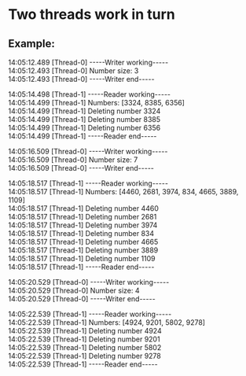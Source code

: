 # Two threads work in turn
## Example:

14:05:12.489 [Thread-0] -----Writer working-----\
14:05:12.493 [Thread-0] Number size: 3\
14:05:12.493 [Thread-0] -----Writer end-----

14:05:14.498 [Thread-1] -----Reader working-----\
14:05:14.499 [Thread-1] Numbers: [3324, 8385, 6356]\
14:05:14.499 [Thread-1] Deleting number 3324\
14:05:14.499 [Thread-1] Deleting number 8385\
14:05:14.499 [Thread-1] Deleting number 6356\
14:05:14.499 [Thread-1] -----Reader end-----

14:05:16.509 [Thread-0] -----Writer working-----\
14:05:16.509 [Thread-0] Number size: 7\
14:05:16.509 [Thread-0] -----Writer end-----

14:05:18.517 [Thread-1] -----Reader working-----\
14:05:18.517 [Thread-1] Numbers: [4460, 2681, 3974, 834, 4665, 3889, 1109]\
14:05:18.517 [Thread-1] Deleting number 4460\
14:05:18.517 [Thread-1] Deleting number 2681\
14:05:18.517 [Thread-1] Deleting number 3974\
14:05:18.517 [Thread-1] Deleting number 834\
14:05:18.517 [Thread-1] Deleting number 4665\
14:05:18.517 [Thread-1] Deleting number 3889\
14:05:18.517 [Thread-1] Deleting number 1109\
14:05:18.517 [Thread-1] -----Reader end-----

14:05:20.529 [Thread-0] -----Writer working-----\
14:05:20.529 [Thread-0] Number size: 4\
14:05:20.529 [Thread-0] -----Writer end-----

14:05:22.539 [Thread-1] -----Reader working-----\
14:05:22.539 [Thread-1] Numbers: [4924, 9201, 5802, 9278]\
14:05:22.539 [Thread-1] Deleting number 4924\
14:05:22.539 [Thread-1] Deleting number 9201\
14:05:22.539 [Thread-1] Deleting number 5802\
14:05:22.539 [Thread-1] Deleting number 9278\
14:05:22.539 [Thread-1] -----Reader end-----